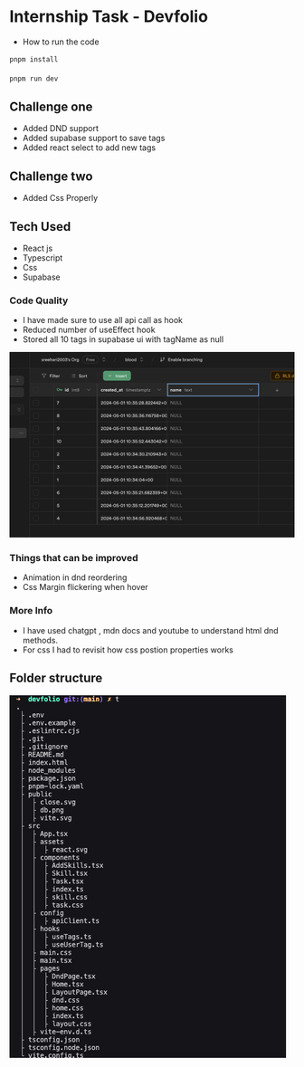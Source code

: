 # Internship Task - Devfolio

- How to run the code 
```bash
pnpm install

pnpm run dev
```


## Challenge one 
<ul>
  <li>Added DND support</li>
  <li>Added supabase support to save tags</li>
  <li>Added react select to add new tags</li>
</ul> 


## Challenge two 
<ul>
  <li>Added Css Properly</li>
</ul> 



## Tech Used
- React js
- Typescript
- Css
- Supabase


### Code Quality 

- I have made sure to use all api call as hook
- Reduced number of useEffect hook
- Stored all 10 tags in supabase ui with tagName as null
<img src="./public/db.png"/>



### Things that can be improved
- Animation in dnd reordering
- Css Margin flickering when hover



### More Info
- I have used chatgpt , mdn docs and youtube to understand html dnd methods.
- For css I had to revisit how css postion properties works


## Folder structure

<img src="./public/tree.png"/>